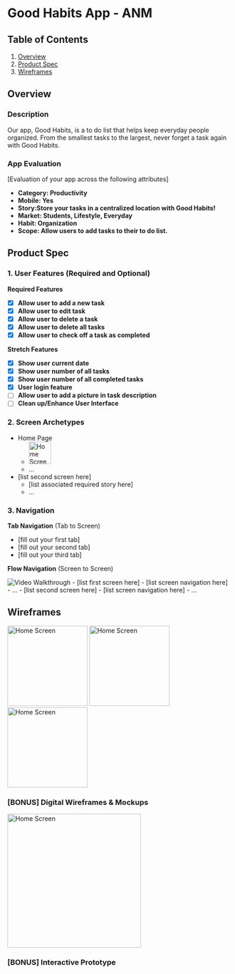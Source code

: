 # Good Habits App - ANM

## Table of Contents

1. [Overview](#Overview)
1. [Product Spec](#Product-Spec)
1. [Wireframes](#Wireframes)

## Overview

### Description

Our app, Good Habits, is a to do list that helps keep everyday people organized. From the smallest tasks to the largest, never forget a task again with Good Habits.

### App Evaluation

[Evaluation of your app across the following attributes]
- **Category: Productivity**
- **Mobile: Yes**
- **Story:Store your tasks in a centralized location with Good Habits!**
- **Market: Students, Lifestyle, Everyday**
- **Habit: Organization**
- **Scope: Allow users to add tasks to their to do list.**

## Product Spec

### 1. User Features (Required and Optional)

**Required Features**

- [x] **Allow user to add a new task**
- [x] **Allow user to edit task**
- [x] **Allow user to delete a task**
- [x] **Allow user to delete all tasks**
- [x] **Allow user to check off a task as completed**

**Stretch Features**

- [x] **Show user current date**
- [x] **Show user number of all tasks**
- [x] **Show user number of all completed tasks**
- [x] **User login feature**
- [ ] **Allow user to add a picture in task description**
- [ ] **Clean up/Enhance User Interface**

### 2. Screen Archetypes

- Home Page
  - <img src='https://i.imgur.com/C6Hdabq.jpeg' title='Home Screen' width='' alt='Home Screen' height = '50' width='70'/>
  - ...
- [list second screen here]
  - [list associated required story here]
  - ...

### 3. Navigation

**Tab Navigation** (Tab to Screen)

* [fill out your first tab]
* [fill out your second tab]
* [fill out your third tab]

**Flow Navigation** (Screen to Screen)

<img src='https://i.imgur.com/WaCn7M3.gif' title='Video Walkthrough' width='' alt='Video Walkthrough' />
- [list first screen here]
  - [list screen navigation here]
  - ...
- [list second screen here]
  - [list screen navigation here]
  - ...

## Wireframes

<img src='https://i.imgur.com/C6Hdabq.jpeg' title='Home Screen' width='' alt='Home Screen' height = '180' width='170'/>
<img src='https://i.imgur.com/JKXDAfB.jpeg' title='Home Screen' width='' alt='Home Screen' height = '180' width='170'/>
<img src='https://i.imgur.com/fMysrUd.jpeg' title='Home Screen' width='' alt='Home Screen' height = '180' width='170'/>

### [BONUS] Digital Wireframes & Mockups
<img src='https://i.imgur.com/MLbdnQM_d.webp?maxwidth=1520&fidelity=grand' title='Home Screen' width='' alt='Home Screen' height = '300' width='350'/>

### [BONUS] Interactive Prototype

